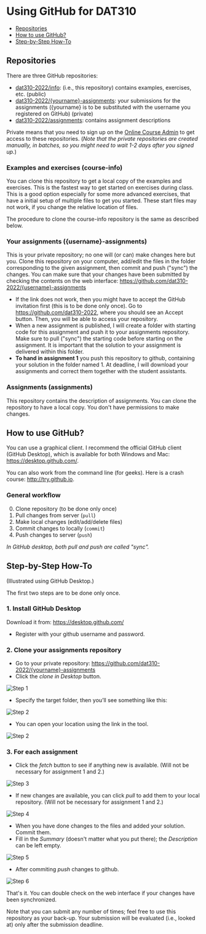 # Using GitHub for DAT310

  * [Repositories](#repositories)
  * [How to use GitHub?](#how-to-use-github)
  * [Step-by-Step How-To](#step-by-step-how-to)

## Repositories

There are three GitHub repositories:

  * [dat310-2022/info](https://github.com/dat310-2022/info/): (i.e., this repository) contains examples, exercises, etc. (public)
  * [dat310-2022/{yourname}-assignments](https://github.com/dat310-2022/): your submissions for the assignments ({yourname} is to be substituted with the username you registered on GitHub) (private)
  * [dat310-2022/assignments](https://github.com/dat310-2022/assignments): contains assignment descriptions

Private means that you need to sign up on the [Online Course Admin](https://ux.uis.no/~ljehl/dat310/) to get access to these repositories. (*Note that the private repositories are created manually, in batches, so you might need to wait 1-2 days after you signed up.*)


### Examples and exercises (course-info)

You can clone this repository to get a local copy of the examples and exercises. This is the fastest way to get started on exercises during class.
This is a good option especially for some more advanced exercises, that have a initial setup of multiple files to get you started. 
These start files may not work, if you change the relative location of files.

The procedure to clone the course-info repository is the same as described below.

### Your assignments ({username}-assignments)

This is your private repository; no one will (or can) make changes here but you. 
Clone this repository on your computer, add/edit the files in the folder corresponding to the given assignment, then commit and push ("sync") the changes. You can make sure that your changes have been submitted by checking the contents on the web interface:
https://github.com/dat310-2022/{username}-assignments

  * If the link does not work, then you might have to accept the GitHub invitation first (this is to be done only once). Go to https://github.com/dat310-2022, where you should see an Accept button. Then, you will be able to access your repository.
  * When a new assignment is published, I will create a folder with starting code for this assignment and push it to your assignments repository. Make sure to pull ("sync") the starting code before starting on the assignment. It is important that the solution to your assignment is delivered within this folder.
* **To hand in assignment 1** you push this repository to github, containing your solution in the folder named 1. 
At deadline, I will download your assignments and correct them together with the student assistants.
 
### Assignments (assignments)

This repository contains the description of assignments.
You can clone the repository to have a local copy. You don't have permissions to make changes.


## How to use GitHub?

You can use a graphical client. I recommend the official GitHub client (GitHub Desktop), which is available for both Windows and Mac: https://desktop.github.com/.

You can also work from the command line (for geeks). Here is a crash course: http://try.github.io.

### General workflow

  0. Clone repository (to be done only once)
  1. Pull changes from server (`pull`)
  2. Make local changes (edit/add/delete files)
  3. Commit changes to locally (`commit`)
  4. Push changes to server (`push`)

*In GitHub desktop, both pull and push are called "sync".*

## Step-by-Step How-To

(Illustrated using GitHub Desktop.)

The first two steps are to be done only once.

### 1. Install GitHub Desktop

Download it from: https://desktop.github.com/

* Register with your github username and password.

### 2. Clone your assignments repository

  * Go to your private repository: https://github.com/dat310-2022/{yourname}-assignments
  * Click the *clone in Desktop* button.

![Step 1](images/Github-CloneInDesktop.png)

  * Specify the target folder, then you’ll see something like this:

![Step 2](images/github-setLocation.png)

  * You can open your location using the link in the tool.

![Step 2](images/github-showRepo.png)

### 3. For each assignment


  * Click the *fetch* button to see if anything new is available. (Will not be necessary for assignment 1 and 2.)

![Step 3](images/github-fetch.png)

  * If new changes are available, you can click *pull* to add them to your local repository. (Will not be necessary for assignment 1 and 2.)

![Step 4](images/github-pull.png)

 * When you have done changes to the files and added your solution. Commit them.
 * Fill in the *Summary* (doesn't matter what you put there); the *Description* can be left empty.

![Step 5](images/github-commit.png)

 * After commiting *push* changes to github.

 ![Step 6](images/github-push.png)


That's it. You can double check on the web interface if your changes have been synchronized.

Note that you can submit any number of times; feel free to use this repository as your back-up. Your submission will be evaluated (i.e., looked at) only after the submission deadline.  
